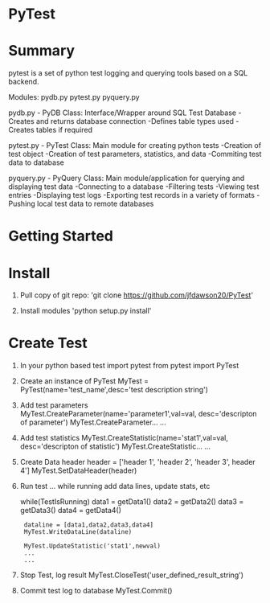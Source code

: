 # PyTest
# Summary
pytest is a set of python test logging and querying tools based on a SQL backend. 

Modules: 
pydb.py
pytest.py
pyquery.py 


pydb.py - PyDB Class: 
    Interface/Wrapper around SQL Test Database 
    -Creates and returns database connection 
    -Defines table types used
    -Creates tables if required 

pytest.py - PyTest Class: 
    Main module for creating python tests
    -Creation of test object
    -Creation of test parameters, statistics, and data 
    -Commiting test data to database 

pyquery.py - PyQuery Class:
    Main module/application for querying and displaying test data 
    -Connecting to a database
    -Filtering tests 
    -Viewing test entries 
    -Displaying test logs 
    -Exporting test records in a variety of formats 
    -Pushing local test data to remote databases 


# Getting Started 
# Install
1) Pull copy of git repo:
    'git clone https://github.com/jfdawson20/PyTest'

2) Install modules 
    'python setup.py install' 

# Create Test 

1) In your python based test import pytest 
    from pytest import PyTest 


2) Create an instance of PyTest
    MyTest = PyTest(name='test_name',desc='test description string')

3) Add test parameters
    MyTest.CreateParameter(name='parameter1',val=val, desc='descripton of parameter')
    MyTest.CreateParameter...
    ...

4) Add test statistics 
    MyTest.CreateStatistic(name='stat1',val=val, desc='descripton of statistic')
    MyTest.CreateStatistic...
    ...

5) Create Data header
    header = ['header 1', 'header 2', 'header 3', header 4']
    MyTest.SetDataHeader(header)

6) Run test ... while running add data lines, update stats, etc 
    
    while(TestIsRunning)
        data1 = getData1()
        data2 = getData2()
        data3 = getData3()
        data4 = getData4()

        dataline = [data1,data2,data3,data4]
        MyTest.WriteDataLine(dataline)

        MyTest.UpdateStatistic('stat1',newval)
        ...
        ...

7) Stop Test, log result 
    MyTest.CloseTest('user_defined_result_string')    

        
8) Commit test log to database 
    MyTest.Commit()
    
 

